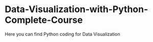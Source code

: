 # Data-Visualization-with-Python-Complete-Course
Here you can find Python coding for Data Visualization 
